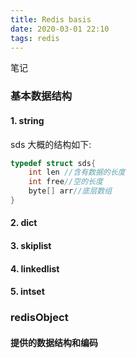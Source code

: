 ```yaml
---
title: Redis basis
date: 2020-03-01 22:10
tags: redis
---
```



笔记

### 基本数据结构

#### 1. string
sds
大概的结构如下:
```c
typedef struct sds{
    int len //含有数据的长度
    int free//空的长度
    byte[] arr//底层数组
}
```




#### 2. dict




#### 3. skiplist




#### 4. linkedlist





#### 5. intset




###  redisObject



#### 提供的数据结构和编码


